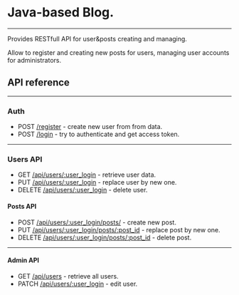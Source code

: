 # Java-based Blog.
---
Provides RESTfull API for user&posts creating and managing.

Allow to register and creating new posts for users,
managing user accounts for administrators.

## API reference
---
### Auth

* POST [/register]() - create new user from from data.
* POST [/login]() - try to authenticate and get access token.

---
### Users API

* GET       [/api/users/:user_login]() - retrieve user data.
* PUT       [/api/users/:user_login]() - replace user by new one.
* DELETE    [/api/users/:user_login]() - delete user.

#### Posts API

* POST      [/api/users/:user_login/posts/]() - create new post.
* PUT       [/api/users/:user_login/posts/:post_id]() - replace post by new one.
* DELETE    [/api/users/:user_login/posts/:post_id]() - delete post.

---
#### Admin API

* GET       [/api/users]() - retrieve all users.
* PATCH     [/api/users/:user_login]() - edit user.


